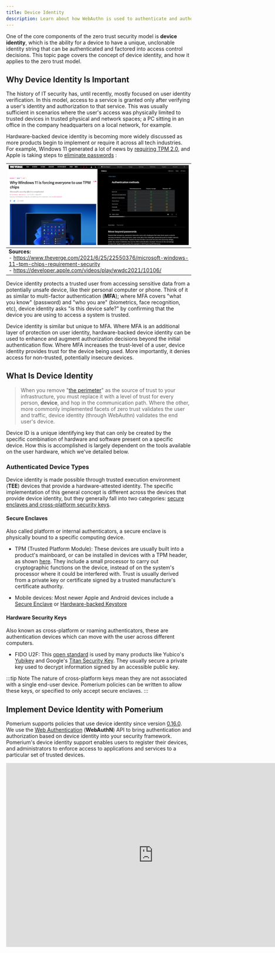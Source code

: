 ```yaml
---
title: Device Identity
description: Learn about how WebAuthn is used to authenticate and authorize access using Device ID and state.
---
```


One of the core components of the zero trust security model is **device identity**, which is the ability for a device to have a unique, unclonable identity string that can be authenticated and factored into access control decisions. This topic page covers the concept of device identity, and how it applies to the zero trust model.

## Why Device Identity Is Important

The history of IT security has, until recently, mostly focused on user identity verification. In this model, access to a service is granted only after verifying a user's identity and authorization to that service. This was usually sufficient in scenarios where the user's access was physically limited to trusted devices in trusted physical and network spaces; a PC sitting in an office in the company headquarters on a local network, for example.

Hardware-backed device identity is becoming more widely discussed as more products begin to implement or require it across all tech industries. For example, Windows 11 generated a lot of news by [requiring TPM 2.0][win11-reqs], and Apple is taking steps to [eliminate passwords][apple-passkeys] :

| ![Verge Article Header and Apple Video Page](./img/verge-apple.png) |
|:--|
| **Sources:**<br />- <https://www.theverge.com/2021/6/25/22550376/microsoft-windows-11-tpm-chips-requirement-security><br/>-  <https://developer.apple.com/videos/play/wwdc2021/10106/> |

Device identity protects a trusted user from accessing sensitive data from a potentially unsafe device, like their personal computer or phone. Think of it as similar to multi-factor authentication (**MFA**); where MFA covers "what you know" (password) and "who you are" (biometrics, face recognition, etc), device identity asks "is this device safe?" by confirming that the device you are using to access a system is trusted.

Device identity is similar but unique to MFA. Where MFA is an additional layer of protection on user identity, hardware-backed device identity can be used to enhance and augment authorization decisions beyond the initial authentication flow. Where MFA increases the trust-level of a user, device identity provides trust for the device being used. More importantly, it denies access for non-trusted, potentially insecure devices.

## What Is Device Identity

> When you remove "[the perimeter]" as the source of trust to your infrastructure, you must replace it with a level of trust for every person, **device**, and hop in the communication path. Where the other, more commonly implemented facets of zero trust validates the user and traffic, device identity (through WebAuthn) validates the end user's device.

Device ID is a unique identifying key that can only be created by the specific combination of hardware and software present on a specific device. How this is accomplished is largely dependent on the tools available on the user hardware, which we've detailed below.

### Authenticated Device Types

Device identity is made possible through trusted execution environment (**TEE**) devices that provide a hardware-attested identity. The specific implementation of this general concept is different across the devices that provide device identity, but they generally fall into two categories: [secure enclaves and cross-platform security keys].

#### Secure Enclaves

Also called platform or internal authenticators, a secure enclave is physically bound to a specific computing device.

- TPM (Trusted Platform Module): These devices are usually built into a product's mainboard, or can be installed in devices with a TPM header, as shown [here][toms-hardware-tpm]. They include a small processor to carry out cryptographic functions on the device, instead of on the system's processor where it could be interfered with. Trust is usually derived from a private key or certificate signed by a trusted manufacture's certificate authority.

- Mobile devices: Most newer Apple and Android devices include a [Secure Enclave][apple-enclave] or [Hardware-backed Keystore][android-keystore]

#### Hardware Security Keys

Also known as cross-platform or roaming authenticators, these are authentication devices which can move with the user across different computers.

- FIDO U2F: This [open standard][fido-spec] is used by many products like Yubico's [Yubikey][yubikey-products] and Google's [Titan Security Key](https://support.google.com/titansecuritykey/answer/9115487?hl=en). They usually secure a private key used to decrypt information signed by an accessible public key.

:::tip Note
The nature of cross-platform keys mean they are not associated with a single end-user device. Pomerium policies can be written to allow these keys, or specified to only accept secure enclaves.
:::

## Implement Device Identity with Pomerium

Pomerium supports policies that use device identity since version [0.16.0](/docs/overview/upgrading#policy-for-device-identity). We use the [Web Authentication][webauthn-api] (**WebAuthN**) API to bring authentication and authorization based on device identity into your security framework. Pomerium's device identity support enables users to register their devices, and administrators to enforce access to applications and services to a particular set of trusted devices.

<iframe width="800" height="500" src="https://www.youtube.com/embed/aJzgnaXEpLo?rel=0" frameBorder="0" allow="accelerometer; clipboard-write; encrypted-media; gyroscope; picture-in-picture" allowFullScreen />

To get started, review the following pages:

- [Pomerium Policy Language](/docs/topics/ppl) to learn how to build policies that use device ID.
- **End Users** should review [Enroll a Device](/docs/guides/enroll-device) to learn how to enroll devices on Pomerium. In Enterprise environments, self-enrollments must be approved by an admin in the Enterprise Console.
- **Enterprise Administrators** can review the [Devices](/docs/enterprise/reference/manage#devices) reference material to create pre-approved enrollment links for users.
- [pomerium/webauthn](https://github.com/pomerium/webauthn) on GitHub, our implementation of the WebAuthn specification.

## Looking Ahead: Device Posture

Even if access is restricted to known devices, what happens when a user is found to have a vulnerable OS or browser version? How can an administrator ensure their network is not exposed, and that the user's system is promptly patched and remediated?  As secure enclave technologies evolve, **device posture** -- which is sometimes referred to as device state -- will play an increasingly important role in not only authorization decisions but also in helping to quickly remediate vulnerable corporate devices. Device posture is a more complex superset of device identity, with more information about the device and software being used to generate the resulting identifier.

Designing your security model to use device identity also primes your infrastructure to implement advanced security rules based on device posture down the road.

[android-keystore]: https://source.android.com/security/keystore
[apple-enclave]: https://support.apple.com/guide/security/secure-enclave-sec59b0b31ff/web
[apple-passkeys]: https://developer.apple.com/documentation/authenticationservices/public-private_key_authentication/supporting_passkeys
[fido-spec]: https://fidoalliance.org/specifications/
[secure enclaves and cross-platform security keys]: https://developers.yubico.com/WebAuthn/WebAuthn_Developer_Guide/Platform_vs_Cross-Platform.html
[the perimeter]: https://www.microsoft.com/security/blog/2019/10/23/perimeter-based-network-defense-transform-zero-trust-model/
[toms-hardware-tpm]: https://www.tomshardware.com/reviews/tpm-trusted-platform-module-header,5766.html
[verge-tpm]: https://www.theverge.com/2021/6/25/22550376/microsoft-windows-11-tpm-chips-requirement-security
[webauthn-api]: https://www.w3.org/TR/webauthn-2/#registration-extension
[win11-reqs]: https://www.microsoft.com/en-us/windows/windows-11-specifications
[yubikey-products]: https://www.yubico.com/products/